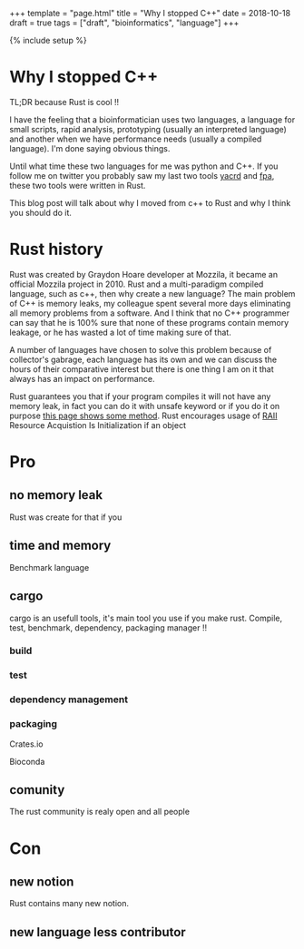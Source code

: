 +++
template = "page.html"
title = "Why I stopped C++"
date =  2018-10-18
draft = true
tags = ["draft", "bioinformatics", "language"]
+++

{% include setup %}

# Why I stopped C++

TL;DR because Rust is cool !!

I have the feeling that a bioinformatician uses two languages, a language for small scripts, rapid analysis, prototyping (usually an interpreted language) and another when we have performance needs (usually a compiled language). I'm done saying obvious things.

Until what time these two languages for me was python and C++. If you follow me on twitter you probably saw my last two tools [yacrd](https://github.com/natir/yacrd) and [fpa](https://github.com/natir/fpa), these two tools were written in Rust.

This blog post will talk about why I moved from c++ to Rust and why I think you should do it.

# Rust history

Rust was created by Graydon Hoare developer at Mozzila, it became an official Mozzila project in 2010. Rust and a multi-paradigm compiled language, such as c++, then why create a new language? The main problem of C++ is memory leaks, my colleague spent several more days eliminating all memory problems from a software.
And I think that no C++ programmer can say that he is 100% sure that none of these programs contain memory leakage, or he has wasted a lot of time making sure of that.

A number of languages have chosen to solve this problem because of collector's gabrage, each language has its own and we can discuss the hours of their comparative interest but there is one thing I am on it that always has an impact on performance.

Rust guarantees you that if your program compiles it will not have any memory leak, in fact you can do it with unsafe keyword or if you do it on purpose [this page shows some method](https://doc.rust-lang.org/nomicon/leaking.html). Rust encourages usage of [RAII](https://en.wikipedia.org/wiki/Resource_acquisition_is_initialization) Resource Acquistion Is Initialization if an object 

# Pro

## no memory leak

Rust was create for that if you 

## time and memory

Benchmark language 

## cargo

cargo is an usefull tools, it's main tool you use if you make rust. Compile, test, benchmark, dependency, packaging manager !!

### build

### test

### dependency management 

### packaging

Crates.io

Bioconda

## comunity

The rust community is realy open and all people 

# Con

## new notion

Rust contains many new notion.

## new language less contributor

